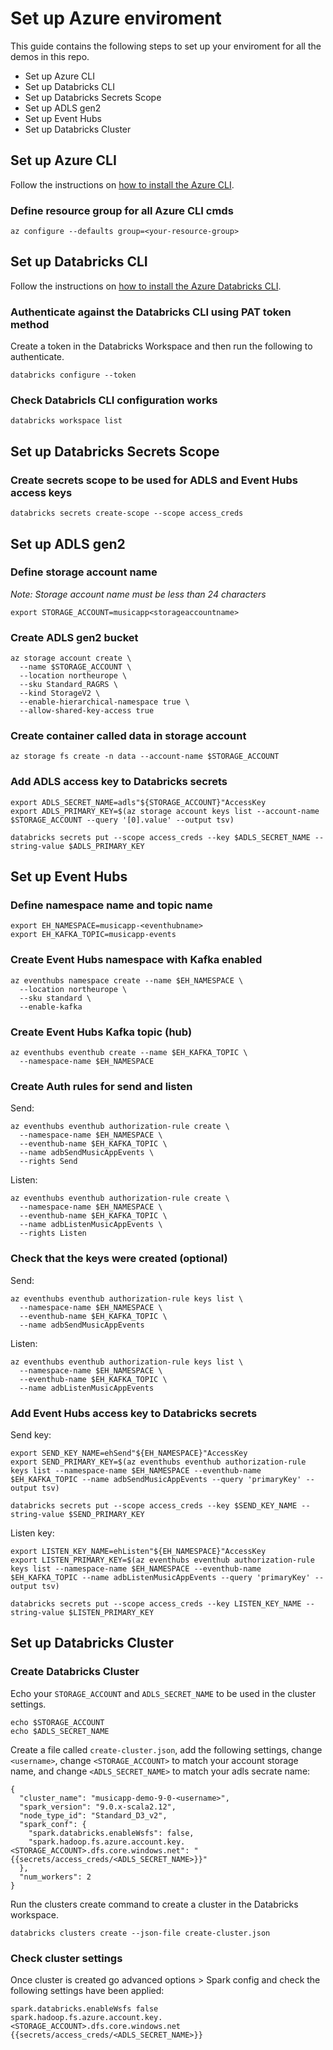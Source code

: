 # Set up Azure enviroment

This guide contains the following steps to set up your enviroment for all the demos in this repo.

- Set up Azure CLI
- Set up Databricks CLI
- Set up Databricks Secrets Scope
- Set up ADLS gen2
- Set up Event Hubs
- Set up Databricks Cluster

## Set up Azure CLI

Follow the instructions on [how to install the Azure CLI](https://docs.microsoft.com/en-us/cli/azure/install-azure-cli).

### Define resource group for all Azure CLI cmds

```
az configure --defaults group=<your-resource-group>
```

## Set up Databricks CLI

Follow the instructions on [how to install the Azure Databricks CLI](https://docs.microsoft.com/en-us/azure/databricks/dev-tools/cli/).

### Authenticate against the Databricks CLI using PAT token method

Create a token in the Databricks Workspace and then run the following to authenticate.

```
databricks configure --token
```

### Check Databricls CLI configuration works

```
databricks workspace list
```

## Set up Databricks Secrets Scope

### Create secrets scope to be used for ADLS and Event Hubs access keys

```
databricks secrets create-scope --scope access_creds
```

## Set up ADLS gen2

### Define storage account name

*Note: Storage account name must be less than 24 characters*

```
export STORAGE_ACCOUNT=musicapp<storageaccountname>
```

### Create ADLS gen2 bucket

```
az storage account create \
  --name $STORAGE_ACCOUNT \
  --location northeurope \
  --sku Standard_RAGRS \
  --kind StorageV2 \
  --enable-hierarchical-namespace true \
  --allow-shared-key-access true
```

### Create container called data in storage account

```
az storage fs create -n data --account-name $STORAGE_ACCOUNT
```

### Add ADLS access key to Databricks secrets

```
export ADLS_SECRET_NAME=adls"${STORAGE_ACCOUNT}"AccessKey
export ADLS_PRIMARY_KEY=$(az storage account keys list --account-name $STORAGE_ACCOUNT --query '[0].value' --output tsv)

databricks secrets put --scope access_creds --key $ADLS_SECRET_NAME --string-value $ADLS_PRIMARY_KEY
```

## Set up Event Hubs

### Define namespace name and topic name

```
export EH_NAMESPACE=musicapp-<eventhubname>
export EH_KAFKA_TOPIC=musicapp-events
```

### Create Event Hubs namespace with Kafka enabled

```
az eventhubs namespace create --name $EH_NAMESPACE \
  --location northeurope \
  --sku standard \
  --enable-kafka
```

### Create Event Hubs Kafka topic (hub)

```
az eventhubs eventhub create --name $EH_KAFKA_TOPIC \
  --namespace-name $EH_NAMESPACE
```

### Create Auth rules for send and listen

Send:

```
az eventhubs eventhub authorization-rule create \
  --namespace-name $EH_NAMESPACE \
  --eventhub-name $EH_KAFKA_TOPIC \
  --name adbSendMusicAppEvents \
  --rights Send
```

Listen: 

```
az eventhubs eventhub authorization-rule create \
  --namespace-name $EH_NAMESPACE \
  --eventhub-name $EH_KAFKA_TOPIC \
  --name adbListenMusicAppEvents \
  --rights Listen
```

### Check that the keys were created (optional)

Send:

```
az eventhubs eventhub authorization-rule keys list \
  --namespace-name $EH_NAMESPACE \
  --eventhub-name $EH_KAFKA_TOPIC \
  --name adbSendMusicAppEvents
```

Listen:

```
az eventhubs eventhub authorization-rule keys list \
  --namespace-name $EH_NAMESPACE \
  --eventhub-name $EH_KAFKA_TOPIC \
  --name adbListenMusicAppEvents
```


### Add Event Hubs access key to Databricks secrets

Send key:

```
export SEND_KEY_NAME=ehSend"${EH_NAMESPACE}"AccessKey
export SEND_PRIMARY_KEY=$(az eventhubs eventhub authorization-rule keys list --namespace-name $EH_NAMESPACE --eventhub-name $EH_KAFKA_TOPIC --name adbSendMusicAppEvents --query 'primaryKey' --output tsv)

databricks secrets put --scope access_creds --key $SEND_KEY_NAME --string-value $SEND_PRIMARY_KEY
```

Listen key:

```
export LISTEN_KEY_NAME=ehListen"${EH_NAMESPACE}"AccessKey
export LISTEN_PRIMARY_KEY=$(az eventhubs eventhub authorization-rule keys list --namespace-name $EH_NAMESPACE --eventhub-name $EH_KAFKA_TOPIC --name adbListenMusicAppEvents --query 'primaryKey' --output tsv)

databricks secrets put --scope access_creds --key LISTEN_KEY_NAME --string-value $LISTEN_PRIMARY_KEY
```

## Set up Databricks Cluster


### Create Databricks Cluster

Echo your `STORAGE_ACCOUNT` and `ADLS_SECRET_NAME` to be used in the cluster settings.

```
echo $STORAGE_ACCOUNT 
echo $ADLS_SECRET_NAME
```

Create a file called `create-cluster.json`, add the following settings, change `<username>`, change `<STORAGE_ACCOUNT>` to match your account storage name, and change `<ADLS_SECRET_NAME>` to match your adls secrate name:

```
{
  "cluster_name": "musicapp-demo-9-0-<username>",
  "spark_version": "9.0.x-scala2.12",
  "node_type_id": "Standard_D3_v2",
  "spark_conf": {
    "spark.databricks.enableWsfs": false,
    "spark.hadoop.fs.azure.account.key.<STORAGE_ACCOUNT>.dfs.core.windows.net": "{{secrets/access_creds/<ADLS_SECRET_NAME>}}"
  },
  "num_workers": 2
}
```

Run the clusters create command to create a cluster in the Databricks workspace.

```
databricks clusters create --json-file create-cluster.json
```


### Check cluster settings

Once cluster is created go advanced options > Spark config and check the following settings have been applied:

```
spark.databricks.enableWsfs false
spark.hadoop.fs.azure.account.key.<STORAGE_ACCOUNT>.dfs.core.windows.net {{secrets/access_creds/<ADLS_SECRET_NAME>}}
```



